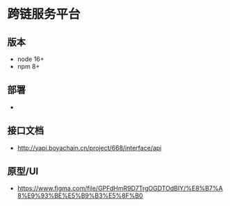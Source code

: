 # 跨链服务平台

## 版本

- node 16+
- npm  8+

## 部署

- 

## 接口文档

- http://yapi.boyachain.cn/project/668/interface/api

## 原型/UI

- https://www.figma.com/file/GPFdHmR9D7TrgOGDTOdBIY/%E8%B7%A8%E9%93%BE%E5%B9%B3%E5%8F%B0

